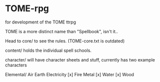 # TOME-rpg
for development of the TOME ttrpg

TOME is a more distinct name than "Spellbook", isn't it..

Head to core/ to see the rules. (TOME-core.txt is outdated)

content/ holds the individual spell schools.

character/ will have character sheets and stuff, currently has two example characters

Elemental/
  Air
  Earth
  Electricity
  [x] Fire
  Metal
  [x] Water
  [x] Wood
